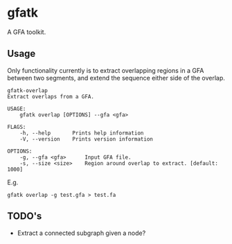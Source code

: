# gfatk

A GFA toolkit. 

## Usage

Only functionality currently is to extract overlapping regions in a GFA between two segments, and extend the sequence either side of the overlap.

```
gfatk-overlap 
Extract overlaps from a GFA.

USAGE:
    gfatk overlap [OPTIONS] --gfa <gfa>

FLAGS:
    -h, --help       Prints help information
    -V, --version    Prints version information

OPTIONS:
    -g, --gfa <gfa>      Input GFA file.
    -s, --size <size>    Region around overlap to extract. [default: 1000]
```

E.g. 

`gfatk overlap -g test.gfa > test.fa`

## TODO's

- Extract a connected subgraph given a node?